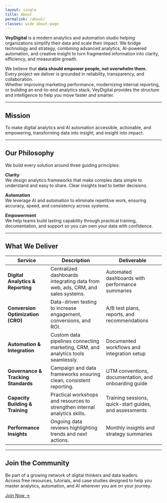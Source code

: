```yaml
---
layout: single
title: About
permalink: /about/
classes: wide about-page
---
```


**VeyDigital** is a modern analytics and automation studio helping organizations simplify their data and scale their impact. We bridge technology and strategy, combining advanced analytics, AI-powered automation, and creative insight to turn fragmented information into clarity, efficiency, and measurable growth. 

We believe that **data should empower people, not overwhelm them.**  
Every project we deliver is grounded in reliability, transparency, and collaboration.  
Whether improving marketing performance, modernizing internal reporting, or building an end-to-end analytics stack, VeyDigital provides the structure and intelligence to help you move faster and smarter.

---

## Mission

To make digital analytics and AI automation accessible, actionable, and empowering, transforming data into insight, and insight into impact.

---

## Our Philosophy

We build every solution around three guiding principles:

**Clarity**  
We design analytics frameworks that make complex data simple to understand and easy to share. Clear insights lead to better decisions.  

**Automation**  
We leverage AI and automation to eliminate repetitive work, ensuring accuracy, speed, and consistency across systems.  

**Empowerment**  
We help teams build lasting capability through practical training, documentation, and support so you can own your data with confidence.

---

## What We Deliver

| **Service** | **Description** | **Deliverable** |
|--------------|----------------|----------------|
| **Digital Analytics & Reporting** | Centralized dashboards integrating data from web, ads, CRM, and sales systems. | Automated dashboards with performance summaries |
| **Conversion Optimization (CRO)** | Data-driven testing to increase engagement, conversions, and ROI. | A/B test plans, reports, and recommendations |
| **Automation & Integration** | Custom data pipelines connecting marketing, CRM, and analytics tools seamlessly. | Documented workflows and integration setup |
| **Governance & Tracking Standards** | Campaign and data frameworks ensuring clean, consistent reporting. | UTM conventions, documentation, and onboarding guide |
| **Capacity Building & Training** | Practical workshops and resources to strengthen internal analytics skills. | Training sessions, quick-start guides, and assessments |
| **Performance Insights** | Ongoing data reviews highlighting trends and next actions. | Monthly insights and strategy summaries |

---

## Join the Community

Be part of a growing network of digital thinkers and data leaders.  
Access free resources, tutorials, and case studies designed to help you master analytics, automation, and AI wherever you are on your journey.

[Join Now →](#)
